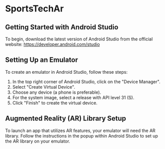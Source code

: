 # SportsTechAr

## Getting Started with Android Studio

To begin, download the latest version of Android Studio from the official website: https://developer.android.com/studio

## Setting Up an Emulator

To create an emulator in Android Studio, follow these steps:

1. In the top right corner of Android Studio, click on the "Device Manager".
2. Select "Create Virtual Device".
3. Choose any device (a phone is preferable).
4. For the system image, select a release with API level 31 (S).
5. Click "Finish" to create the virtual device.

## Augmented Reality (AR) Library Setup

To launch an app that utilizes AR features, your emulator will need the AR library. Follow the instructions in the popup within Android Studio to set up the AR library on your emulator.
